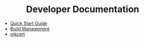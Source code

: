 <h1 align="center">Developer Documentation</h1>

* [Quick Start Guide](./developer/quick-start-guide/README.md)
* [Build Management](./developer/build-management/README.md)
* [mkcert](./developer/mkcert/README.md)